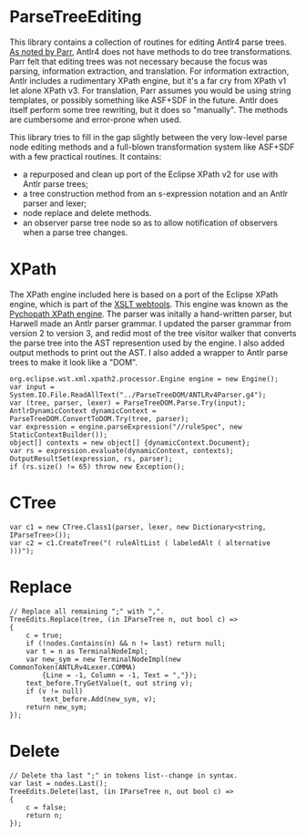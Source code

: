 # ParseTreeEditing

This library contains a collection of routines for editing
Antlr4 parse trees. [As noted by Parr](https://theantlrguy.atlassian.net/wiki/spaces/~admin/blog/2012/12/08/524353/Tree+rewriting+in+ANTLR+v4),
Antlr4 does not have
methods to do tree transformations. Parr felt that editing
trees was not necessary because the focus was parsing, information
extraction, and translation. For information extraction, Antlr
includes a rudimentary XPath engine, but it's a far cry from
XPath v1 let alone XPath v3. For translation, Parr assumes you would
be using string templates, or possibly something like ASF+SDF in the future.
Antlr does itself perform some tree rewriting, but it does so
"manually". The methods are cumbersome and error-prone when used.

This library tries to fill in the gap slightly between the very low-level 
parse node editing methods and a full-blown transformation system like
ASF+SDF with a few practical routines. It contains:

* a repurposed and clean up port of the Eclipse XPath v2 for use with
Antlr parse trees;
* a tree construction method from an s-expression notation and
an Antlr parser and lexer;
* node replace and delete methods.
* an observer parse tree node so as to allow notification of observers
when a parse tree changes.

# XPath

The XPath engine included here is based on a port of
the Eclipse XPath engine,
 which is part of the [XSLT webtools](https://wiki.eclipse.org/XSLT_Project).
This engine was known as the
[Pychopath XPath engine](http://psychopath.sourceforge.net/). The parser was initally
a hand-written parser, but Harwell made an Antlr parser grammar. I updated the parser
grammar from version 2 to version 3, and redid most of the tree visitor walker that converts
the parse tree into the AST represention used by the engine. I also added output
methods to print out the AST. I also
added a wrapper to Antlr parse trees to make it look like
a "DOM".

    org.eclipse.wst.xml.xpath2.processor.Engine engine = new Engine();
    var input = System.IO.File.ReadAllText("../ParseTreeDOM/ANTLRv4Parser.g4");
    var (tree, parser, lexer) = ParseTreeDOM.Parse.Try(input);
    AntlrDynamicContext dynamicContext = ParseTreeDOM.ConvertToDOM.Try(tree, parser);
    var expression = engine.parseExpression("//ruleSpec", new StaticContextBuilder());
    object[] contexts = new object[] {dynamicContext.Document};
    var rs = expression.evaluate(dynamicContext, contexts);
    OutputResultSet(expression, rs, parser);
    if (rs.size() != 65) throw new Exception();



# CTree

    var c1 = new CTree.Class1(parser, lexer, new Dictionary<string, IParseTree>());
    var c2 = c1.CreateTree("( ruleAltList ( labeledAlt ( alternative )))");


# Replace

    // Replace all remaining ";" with ",". 
    TreeEdits.Replace(tree, (in IParseTree n, out bool c) =>
    {
        c = true;
        if (!nodes.Contains(n) && n != last) return null;
        var t = n as TerminalNodeImpl;
        var new_sym = new TerminalNodeImpl(new CommonToken(ANTLRv4Lexer.COMMA)
            {Line = -1, Column = -1, Text = ","});
        text_before.TryGetValue(t, out string v);
        if (v != null)
            text_before.Add(new_sym, v);
        return new_sym;
    });


# Delete

    // Delete tha last ";" in tokens list--change in syntax.
    var last = nodes.Last();
    TreeEdits.Delete(last, (in IParseTree n, out bool c) =>
    {
        c = false;
        return n;
    });
